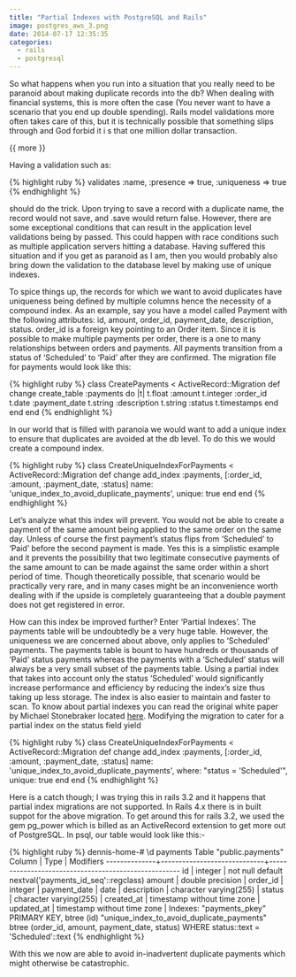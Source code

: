 ```yaml
---
title: "Partial Indexes with PostgreSQL and Rails"
image: postgres_aws_3.png
date: 2014-07-17 12:35:35
categories:
  - rails
  - postgresql
---
```


So what happens when you run into a situation that you really need to be paranoid about making duplicate records into the db?
When dealing with financial systems, this is more often the case (You never want to have a scenario that you end up double spending).
Rails model validations more often takes care of this, but it is technically possible that something slips through and God forbid it i
s that one million dollar transaction.

{{ more }}

Having a validation such as:

{% highlight ruby %}
validates :name, :presence => true, :uniqueness => true
{% endhighlight %}

should do the trick. Upon trying to save a record with a duplicate name, the record would not save, and .save would return false.
However, there are some exceptional conditions that can result in the application level validations being by passed. This could happen
with race conditions such as multiple application servers hitting a database. Having suffered this situation and if you get as paranoid
as I am, then you would probably also bring down the validation to the database level by making use of unique indexes.

To spice things up, the records for which we want to avoid duplicates have uniqueness being defined by multiple columns hence the necessity
of a compound index. As an example, say you have a model called Payment with the following attributes: id, amount, order_id, payment_date,
description, status. order_id is a foreign key pointing to an Order item. Since it is possible to make multiple payments per order, there
is a one to many relationships between orders and payments. All payments transition from a status of ‘Scheduled’ to ‘Paid’ after they are confirmed.
The migration file for payments would look like this:

{% highlight ruby %}
class CreatePayments < ActiveRecord::Migration
def change
create_table :payments do |t|
t.float :amount
t.integer :order_id
t.date :payment_date
t.string :description
t.string :status
t.timestamps
end
end
end
{% endhighlight %}

In our world that is filled with paranoia we would want to add a unique index to ensure that duplicates are avoided at the db level.
To do this we would create a compound index.

{% highlight ruby %}
class CreateUniqueIndexForPayments < ActiveRecord::Migration
def change
add_index :payments, [:order_id, :amount, :payment_date, :status] name: 'unique_index_to_avoid_duplicate_payments', unique: true
end
end
{% endhighlight %}

Let’s analyze what this index will prevent. You would not be able to create a payment of the same amount being applied to the same order
on the same day. Unless of course the first payment’s status flips from ‘Scheduled’ to ‘Paid’ before the second payment is made.
Yes this is a simplistic example and it prevents the possibility that two legitimate consecutive payments of the same amount to can
be made against the same order within a short period of time. Though theoretically possible, that scenario would be practically very rare,
and in many cases might be an inconvenience worth dealing with if the upside is completely guaranteeing that a double payment does not
get registered in error.

How can this index be improved further? Enter ‘Partial Indexes’. The payments table will be undoubtedly be a very huge table. However,
the uniqueness we are concerned about above, only applies to ‘Scheduled’ payments. The payments table is bount to have hundreds or
thousands of ‘Paid’ status payments whereas the payments with a ‘Scheduled’ status will always be a very small subset of the payments table.
Using a partial index that takes into account only the status ‘Scheduled’ would significantly increase performance and efficiency by
reducing the index’s size thus taking up less storage. The index is also easier to maintain and faster to scan. To know about partial
indexes you can read the original white paper by Michael Stonebraker located [here](http://db.cs.berkeley.edu/papers/ERL-M89-17.pdf).
Modifying the migration to cater for a partial index on the status field yield

{% highlight ruby %}
class CreateUniqueIndexForPayments < ActiveRecord::Migration
def change
add_index :payments, [:order_id, :amount, :payment_date, :status] name: 'unique_index_to_avoid_duplicate_payments', where: "status = 'Scheduled'", unique: true
end
end
{% endhighlight %}

Here is a catch though; I was trying this in rails 3.2 and it happens that partial index migrations are not supported. In Rails 4.x there
is in built suppot for the above migration. To get around this for rails 3.2, we used the gem pg_power which is billed as an ActiveRecord extension
to get more out of PostgreSQL.
In psql, our table would look like this:-

{% highlight ruby %}
dennis-home-# \d payments
Table "public.payments"
Column | Type | Modifiers
--------------+-----------------------------+-----------------------------------------------------
id | integer | not null default nextval('payments_id_seq'::regclass)
amount | double precision |
order_id | integer |
payment_date | date |
description | character varying(255) |
status | character varying(255) |
created_at | timestamp without time zone |
updated_at | timestamp without time zone |
Indexes:
"payments_pkey" PRIMARY KEY, btree (id)
"unique_index_to_avoid_duplicate_payments" btree (order_id, amount, payment_date, status) WHERE status::text = 'Scheduled'::text
{% endhighlight %}

With this we now are able to avoid in-inadvertent duplicate payments which might otherwise be catastrophic.

